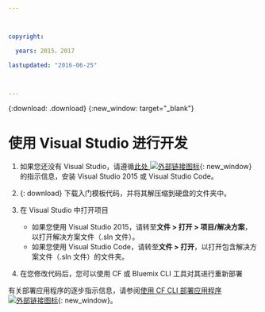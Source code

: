 ```yaml
---



copyright:

  years: 2015，2017

lastupdated: "2016-06-25"



---
```


{:download: .download}
{:new_window: target="_blank"}

# 使用 Visual Studio 进行开发

  1. 如果您还没有 Visual Studio，请遵循[此处 ![外部链接图标](../icons/launch-glyph.svg)](https://msdn.microsoft.com/en-us/library/e2h7fzkw.aspx){: new_window} 的指示信息，安装 Visual Studio 2015 或 Visual Studio Code。

  1. {: download} 下载入门模板代码，并将其解压缩到硬盘的文件夹中。

  1. 在 Visual Studio 中打开项目

      + 如果您使用 Visual Studio 2015，请转至**文件 > 打开 > 项目/解决方案**，以打开解决方案文件（.sln 文件）。
      + 如果您使用 Visual Studio Code，请转至**文件 > 打开**，以打开包含解决方案文件（.sln 文件）的文件夹。

  1. 在您修改代码后，您可以使用 CF 或 Bluemix CLI 工具对其进行重新部署

有关部署应用程序的逐步指示信息，请参阅[使用 CF CLI 部署应用程序 ![外部链接图标](../icons/launch-glyph.svg)](./install_cli.html){: new_window}。
